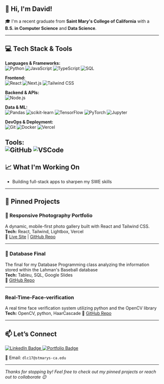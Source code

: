 ## 👋 Hi, I'm David!

🎓 I'm a recent graduate from **Saint Mary's College of California** with a **B.S. in Computer Science** and **Data Science**.

---

## 💻 Tech Stack & Tools

**Languages & Frameworks:**  
![Python](https://img.shields.io/badge/Python-3776AB?style=flat&logo=python&logoColor=white)
![JavaScript](https://img.shields.io/badge/JavaScript-F7DF1E?style=flat&logo=javascript&logoColor=black)
![TypeScript](https://img.shields.io/badge/TypeScript-3178C6?style=flat&logo=typescript&logoColor=white)
![SQL](https://img.shields.io/badge/SQL-003B57?style=flat&logo=postgresql&logoColor=white)

**Frontend:**  
![React](https://img.shields.io/badge/React-20232A?style=flat&logo=react&logoColor=61DAFB)
![Next.js](https://img.shields.io/badge/Next.js-000000?style=flat&logo=nextdotjs&logoColor=white)
![Tailwind CSS](https://img.shields.io/badge/Tailwind_CSS-38B2AC?style=flat&logo=tailwind-css&logoColor=white)

**Backend & APIs:**  
![Node.js](https://img.shields.io/badge/Node.js-339933?style=flat&logo=node.js&logoColor=white)

**Data & ML:**  
![Pandas](https://img.shields.io/badge/Pandas-150458?style=flat&logo=pandas&logoColor=white)
![scikit-learn](https://img.shields.io/badge/scikit--learn-F7931E?style=flat&logo=scikitlearn&logoColor=white)
![TensorFlow](https://img.shields.io/badge/TensorFlow-FF6F00?style=flat&logo=tensorflow&logoColor=white)
![PyTorch](https://img.shields.io/badge/PyTorch-EE4C2C?style=flat&logo=pytorch&logoColor=white)
![Jupyter](https://img.shields.io/badge/Jupyter-F37626?style=flat&logo=jupyter&logoColor=white)

**DevOps & Deployment:**  
![Git](https://img.shields.io/badge/Git-F05032?style=flat&logo=git&logoColor=white)
![Docker](https://img.shields.io/badge/Docker-2496ED?style=flat&logo=docker&logoColor=white)
![Vercel](https://img.shields.io/badge/Vercel-000000?style=flat&logo=vercel&logoColor=white)

**Tools:**  
![GitHub](https://img.shields.io/badge/GitHub-181717?style=flat&logo=github&logoColor=white)
![VSCode](https://img.shields.io/badge/VS_Code-007ACC?style=flat&logo=visual-studio-code&logoColor=white)
---

## 📈 What I'm Working On  
- Building full-stack apps to sharpen my SWE skills  

---

## 📂 Pinned Projects

### 📸 Responsive Photography Portfolio  
A dynamic, mobile-first photo gallery built with React and Tailwind CSS.  
**Tech:** React, Tailwind, Lightbox, Vercel  
🔗 [Live Site](https://rt-portfolio-drab.vercel.app/Gallery) | [GitHub Repo](https://github.com/DLC-17/RT-Portfolio)

---

### 🧠 Database Final  
The final for my Database Programming class analyzing the information stored within the Lahman's Baseball database  
**Tech:** Tableu, SQL, Google Slides  
🔗 [GitHub Repo](https://github.com/DLC-17/Database-Final)

---
###  Real-Time-Face-verification
A real time face verification system utilizing python and the OpenCV library
**Tech:** OpenCV, python, HaarCascade
🔗 [GitHub Repo](https://github.com/DLC-17/Real-Time-Face-verification)

---

## 📫 Let’s Connect

<a href="https://www.linkedin.com/in/david-coleman17/" target="_blank">
  <img src="https://img.shields.io/badge/LinkedIn-Profile-blue?style=for-the-badge&logo=linkedin" alt="LinkedIn Badge"/>
</a>
<a href="https://www.dc-dev.space" target="_blank">
  <img src="https://img.shields.io/badge/Portfolio-Website-green?style=for-the-badge&logo=vercel" alt="Portfolio Badge"/>
</a>

📧 Email: `dlc17@stmarys-ca.edu`

---


_Thanks for stopping by! Feel free to check out my pinned projects or reach out to collaborate 😊_

